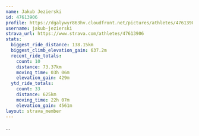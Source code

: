 ```yaml
---
name: Jakub Jezierski
id: 47613906
profile: https://dgalywyr863hv.cloudfront.net/pictures/athletes/47613906/14681924/1/large.jpg
username: jakub-jezierski
strava_url: https://www.strava.com/athletes/47613906
stats:
  biggest_ride_distance: 138.15km
  biggest_climb_elevation_gain: 637.2m
  recent_ride_totals:
    count: 10
    distance: 73.37km
    moving_time: 03h 06m
    elevation_gain: 429m
  ytd_ride_totals:
    count: 33
    distance: 625km
    moving_time: 22h 07m
    elevation_gain: 4561m
layout: strava_member
--- 
```

...
